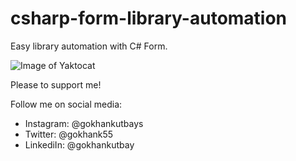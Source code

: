 # csharp-form-library-automation
Easy library automation with C# Form.

![Image of Yaktocat](https://octodex.github.com/images/yaktocat.png)

Please to support me!

Follow me on social media:

- Instagram: @gokhankutbays
- Twitter: @gokhank55
- LinkediIn: @gokhankutbay